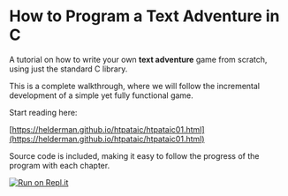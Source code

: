 # How to Program a Text Adventure in C

A tutorial on how to write your own **text adventure** game from scratch,
using just the standard C library.

This is a complete walkthrough,
where we will follow the incremental development
of a simple yet fully functional game.

Start reading here:

[https://helderman.github.io/htpataic/htpataic01.html](https://helderman.github.io/htpataic/htpataic01.html)

Source code is included,
making it easy to follow the progress of the program with each chapter.

[![Run on Repl.it](https://repl.it/badge/github/helderman/htpataic)](https://repl.it/github/helderman/htpataic)

